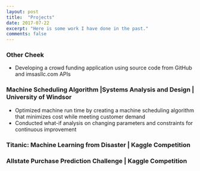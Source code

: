 ```yaml
---
layout: post
title:  "Projects"
date: 2017-07-22
excerpt: "Here is some work I have done in the past."
comments: false
---
```


### Other Cheek	                                                                                                                             
* Developing a crowd funding application using source code from GitHub and imsasllc.com APIs			   	                 

### Machine Scheduling Algorithm |Systems Analysis and Design | University of Windsor	                                
* Optimized machine run time by creating a machine scheduling algorithm that minimizes cost while meeting customer demand
* Conducted what-if analysis on changing parameters and constraints for continuous improvement

### Titanic: Machine Learning from Disaster | Kaggle Competition					               

### Allstate Purchase Prediction Challenge | Kaggle Competition	